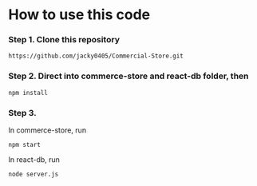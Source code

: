 # How to use this code
### Step 1. Clone this repository
```
https://github.com/jacky0405/Commercial-Store.git
```
### Step 2. Direct into commerce-store and react-db folder, then
```
npm install
```
### Step 3. 
In commerce-store, run
```
npm start
```
In react-db, run
```
node server.js
```